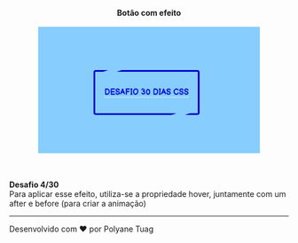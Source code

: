 <p align="center"><strong>Botão com efeito</strong><br><br>
  <img width= '400' src="../.github/gifts/Dia4.gif">
</p><br>

 <p><strong>Desafio 4/30</strong><br>
 Para aplicar esse efeito, utiliza-se a propriedade hover, juntamente com um after e before (para criar a animação)
 </p>

 ---
Desenvolvido com ❤ por Polyane Tuag